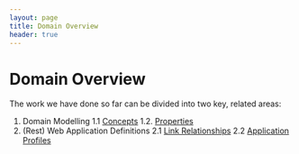 ```yaml
---
layout: page
title: Domain Overview
header: true
---
```

# Domain Overview

The work we have done so far can be divided into two key, related areas:

1. Domain Modelling
  1.1 [Concepts](/concepts)
  1.2. [Properties](/properties)
2. (Rest) Web Application Definitions
  2.1 [Link Relationships](/link-relationships)
  2.2 [Application Profiles](/application-profiles)

